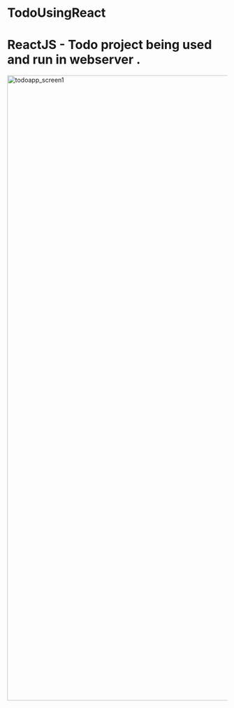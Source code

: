 # TodoUsingReact
# ReactJS  - Todo  project being used and run in webserver . 

<img width="1430" alt="todoapp_screen1" src="https://user-images.githubusercontent.com/41214548/42738401-2025be2e-8851-11e8-960c-5d4e6a467f85.png">
